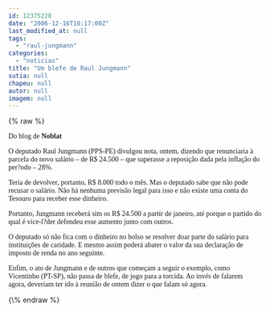 ```yaml
---
id: 12375220
date: "2006-12-16T10:17:00Z"
last_modified_at: null
tags:
  - "raul-jungmann"
categories:
  - "noticias"
title: "Um blefe de Raul Jungmann"
sutia: null
chapeu: null
autor: null
imagem: null
---
```

{\% raw %}
<p><A name=post29275><FONT face=Verdana></FONT></p>
<p><P class=fontTitulo><FONT face=Verdana>Do blog de <STRONG>Noblat</STRONG></FONT></P></A></p>
<p><P class=fontPadrao><FONT face=Verdana></FONT></p>
<p><P><FONT face=Verdana>O deputado Raul Jungmann (PPS-PE) divulgou nota, ontem, dizendo que renunciaria à parcela do novo salário – de R$ 24.500 – que superasse a reposição dada pela inflação do per?odo – 28%.</FONT></P></p>
<p><P><FONT face=Verdana>Teria de devolver, portanto, R$ 8.000 todo o mês. Mas o deputado sabe que não pode recusar o salário. Não há nenhuma previsão legal para isso e não existe uma conta do Tesouro para receber esse dinheiro.</FONT></P></p>
<p><P><FONT face=Verdana>Portanto, Jungmann receberá sim os R$ 24.500 a partir de janeiro, até porque o partido do qual é vice-l?der defendeu esse aumento junto com outros. </FONT></P></p>
<p><P><FONT face=Verdana>O deputado só não fica com o dinheiro no bolso se resolver doar parte do salário para instituições de caridade. E mesmo assim poderá abater o valor da sua declaração de imposto de renda no ano seguinte. </FONT></P></p>
<p><P><FONT face=Verdana>Enfim,&nbsp;o ato de Jungmann e de outros que&nbsp;começam a seguir o exemplo, como Vicentinho (PT-SP),&nbsp;não passa de blefe, de jogo para a torcida. Ao invés de falarem agora, deveriam ter ido à reunião de ontem dizer o que falam só agora.</FONT></P> </p>
{\% endraw %}
